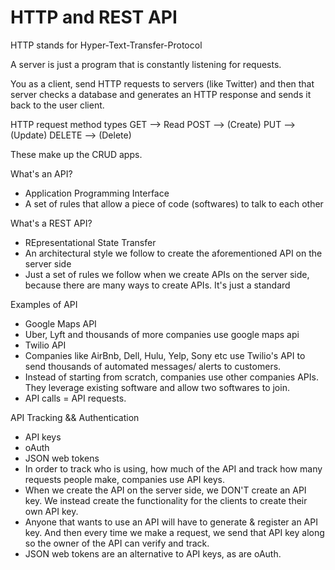 # HTTP and REST API #
HTTP stands for Hyper-Text-Transfer-Protocol

A server is just a program that is constantly listening for requests.

You as a client, send HTTP requests to servers (like Twitter) and then that server checks a database and generates an HTTP response and sends it back to the user client.

HTTP request method types
  GET --> Read
  POST --> (Create)
  PUT --> (Update)
  DELETE --> (Delete)

These make up the CRUD apps.

What's an API?
  - Application Programming Interface
  - A set of rules that allow a piece of code (softwares) to talk to each other

What's a REST API?
  - REpresentational State Transfer
  - An architectural style we follow to create the aforementioned API on the server side
  - Just a set of rules we follow when we create APIs on the server side, because there are many ways to create APIs. It's just a standard

Examples of API
  - Google Maps API
  - Uber, Lyft and thousands of more companies use google maps api
  - Twilio API
  - Companies like AirBnb, Dell, Hulu, Yelp, Sony etc use Twilio's API to send thousands of automated messages/ alerts to customers.
  - Instead of starting from scratch, companies use other companies APIs. They leverage existing software and allow two softwares to join.
  - API calls = API requests.

API Tracking && Authentication
  - API keys
  - oAuth
  - JSON web tokens
  - In order to track who is using, how much of the API and track how many requests people make, companies use API keys.
  - When we create the API on the server side, we DON'T create an API key. We instead create the functionality for the clients to create their own API key.
  - Anyone that wants to use an API will have to generate & register an API key. And then every time we make a request, we send that API key along so the owner of the API can verify and track.
  - JSON web tokens are an alternative to API keys, as are oAuth.
  